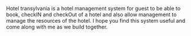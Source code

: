 Hotel transylvania is a hotel management system for guest to be able to book, checkIN and checkOut of a hotel and also allow management to manage the resources of the hotel. I hope you find this system useful and come along with me as we build together.
